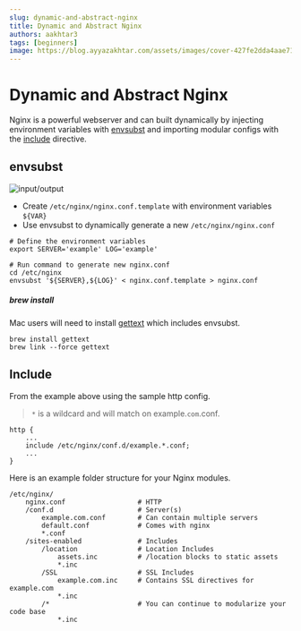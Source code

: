 ```yaml
---
slug: dynamic-and-abstract-nginx
title: Dynamic and Abstract Nginx
authors: aakhtar3
tags: [beginners]
image: https://blog.ayyazakhtar.com/assets/images/cover-427fe2dda4aae7109a490792a5c42fe7.jpeg
---
```

# Dynamic and Abstract Nginx

Nginx is a powerful webserver and can built dynamically by injecting environment variables with [envsubst](https://linux.die.net/man/1/envsubst) and importing modular configs with the [include](http://nginx.org/en/docs/ngx_core_module.html#include) directive.

<!-- truncate -->

## envsubst

<img align="center" alt="input/output" src="https://dev-to-uploads.s3.amazonaws.com/i/zi62s911lxxt0yy50dh5.png"></img>

- Create `/etc/nginx/nginx.conf.template` with environment variables `${VAR}`
- Use envsubst to dynamically generate a new `/etc/nginx/nginx.conf`

```
# Define the environment variables
export SERVER='example' LOG='example'

# Run command to generate new nginx.conf
cd /etc/nginx
envsubst '${SERVER},${LOG}' < nginx.conf.template > nginx.conf
```

##### brew install

Mac users will need to install [gettext](https://www.gnu.org/software/gettext/) which includes envsubst.

```
brew install gettext
brew link --force gettext 
```

## Include

From the example above using the sample http config.

> `*` is a wildcard and will match on example.`com`.conf.

```
http {
    ...
    include /etc/nginx/conf.d/example.*.conf;
    ...
}
```

Here is an example folder structure for your Nginx modules.

```
/etc/nginx/
	nginx.conf					# HTTP
	/conf.d						# Server(s)
		example.com.conf		# Can contain multiple servers
		default.conf			# Comes with nginx
		*.conf
	/sites-enabled				# Includes
		/location				# Location Includes
			assets.inc			# /location blocks to static assets
			*.inc
		/SSL					# SSL Includes
			example.com.inc		# Contains SSL directives for example.com
			*.inc
		/*						# You can continue to modularize your code base
			*.inc
```

